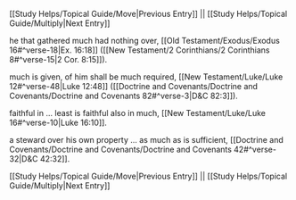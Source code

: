 [[Study Helps/Topical Guide/Move|Previous Entry]]  ||  [[Study Helps/Topical Guide/Multiply|Next Entry]]

 he that gathered much had nothing over, [[Old Testament/Exodus/Exodus 16#^verse-18|Ex. 16:18]] ([[New Testament/2 Corinthians/2 Corinthians 8#^verse-15|2 Cor. 8:15]]).

 much is given, of him shall be much required, [[New Testament/Luke/Luke 12#^verse-48|Luke 12:48]] ([[Doctrine and Covenants/Doctrine and Covenants/Doctrine and Covenants 82#^verse-3|D&C 82:3]]).

 faithful in ... least is faithful also in much, [[New Testament/Luke/Luke 16#^verse-10|Luke 16:10]].

 a steward over his own property ... as much as is sufficient, [[Doctrine and Covenants/Doctrine and Covenants/Doctrine and Covenants 42#^verse-32|D&C 42:32]].

[[Study Helps/Topical Guide/Move|Previous Entry]]  ||  [[Study Helps/Topical Guide/Multiply|Next Entry]]